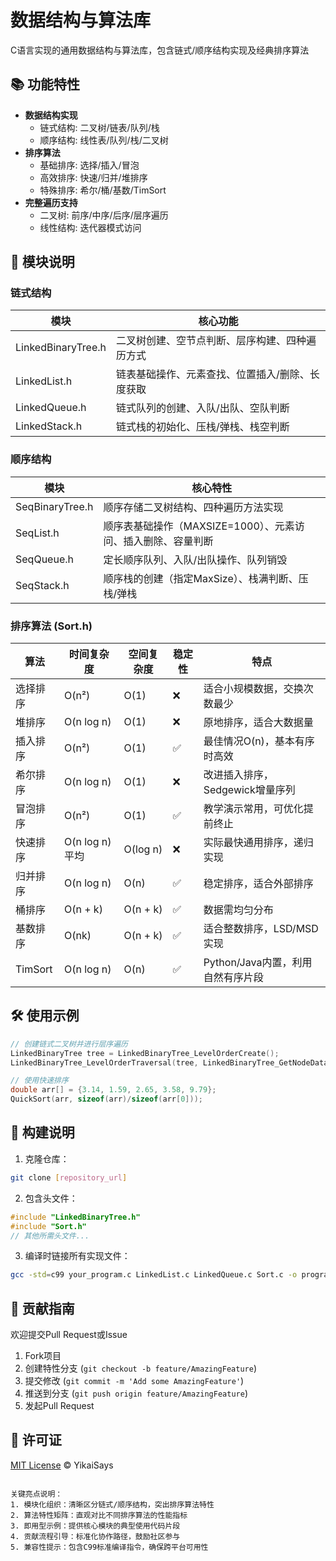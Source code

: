 # 数据结构与算法库

C语言实现的通用数据结构与算法库，包含链式/顺序结构实现及经典排序算法

## 📚 功能特性

- **数据结构实现**
  - 链式结构: 二叉树/链表/队列/栈
  - 顺序结构: 线性表/队列/栈/二叉树
- **排序算法**
  - 基础排序: 选择/插入/冒泡
  - 高效排序: 快速/归并/堆排序
  - 特殊排序: 希尔/桶/基数/TimSort
- **完整遍历支持**
  - 二叉树: 前序/中序/后序/层序遍历
  - 线性结构: 迭代器模式访问

## 🧩 模块说明

### 链式结构
| 模块                 | 核心功能                                                                         |
|----------------------|----------------------------------------------------------------------------------|
| LinkedBinaryTree.h   | 二叉树创建、空节点判断、层序构建、四种遍历方式                                   |
| LinkedList.h         | 链表基础操作、元素查找、位置插入/删除、长度获取                                  |
| LinkedQueue.h        | 链式队列的创建、入队/出队、空队判断                                             |
| LinkedStack.h        | 链式栈的初始化、压栈/弹栈、栈空判断                                             |

### 顺序结构
| 模块                 | 核心特性                                                                         |
|----------------------|----------------------------------------------------------------------------------|
| SeqBinaryTree.h      | 顺序存储二叉树结构、四种遍历方法实现                                             |
| SeqList.h            | 顺序表基础操作（MAXSIZE=1000）、元素访问、插入删除、容量判断                    |
| SeqQueue.h           | 定长顺序队列、入队/出队操作、队列销毁                                            |
| SeqStack.h           | 顺序栈的创建（指定MaxSize）、栈满判断、压栈/弹栈                                 |

### 排序算法 (Sort.h)
| 算法         | 时间复杂度        | 空间复杂度 | 稳定性 | 特点                                                                 |
|--------------|-------------------|------------|--------|----------------------------------------------------------------------|
| 选择排序     | O(n²)            | O(1)       | ❌      | 适合小规模数据，交换次数最少                                        |
| 堆排序       | O(n log n)       | O(1)       | ❌      | 原地排序，适合大数据量                                              |
| 插入排序     | O(n²)            | O(1)       | ✅      | 最佳情况O(n)，基本有序时高效                                        |
| 希尔排序     | O(n log n)       | O(1)       | ❌      | 改进插入排序，Sedgewick增量序列                                      |
| 冒泡排序     | O(n²)            | O(1)       | ✅      | 教学演示常用，可优化提前终止                                        |
| 快速排序     | O(n log n) 平均  | O(log n)   | ❌      | 实际最快通用排序，递归实现                                          |
| 归并排序     | O(n log n)       | O(n)       | ✅      | 稳定排序，适合外部排序                                              |
| 桶排序       | O(n + k)         | O(n + k)   | ✅      | 数据需均匀分布                                                      |
| 基数排序     | O(nk)            | O(n + k)   | ✅      | 适合整数排序，LSD/MSD实现                                           |
| TimSort      | O(n log n)       | O(n)       | ✅      | Python/Java内置，利用自然有序片段                                   |

## 🛠️ 使用示例

```c
// 创建链式二叉树并进行层序遍历
LinkedBinaryTree tree = LinkedBinaryTree_LevelOrderCreate();
LinkedBinaryTree_LevelOrderTraversal(tree, LinkedBinaryTree_GetNodeData);

// 使用快速排序
double arr[] = {3.14, 1.59, 2.65, 3.58, 9.79};
QuickSort(arr, sizeof(arr)/sizeof(arr[0]));
```

## 🔨 构建说明

1. 克隆仓库：
```bash
git clone [repository_url]
```

2. 包含头文件：
```c
#include "LinkedBinaryTree.h"
#include "Sort.h"
// 其他所需头文件...
```

3. 编译时链接所有实现文件：
```bash
gcc -std=c99 your_program.c LinkedList.c LinkedQueue.c Sort.c -o program
```

## 🤝 贡献指南
欢迎提交Pull Request或Issue
1. Fork项目
2. 创建特性分支 (`git checkout -b feature/AmazingFeature`)
3. 提交修改 (`git commit -m 'Add some AmazingFeature'`)
4. 推送到分支 (`git push origin feature/AmazingFeature`)
5. 发起Pull Request

## 📄 许可证
[MIT License](LICENSE) © YikaiSays
``` 

关键亮点说明：
1. 模块化组织：清晰区分链式/顺序结构，突出排序算法特性
2. 算法特性矩阵：直观对比不同排序算法的性能指标
3. 即用型示例：提供核心模块的典型使用代码片段
4. 贡献流程引导：标准化协作路径，鼓励社区参与
5. 兼容性提示：包含C99标准编译指令，确保跨平台可用性